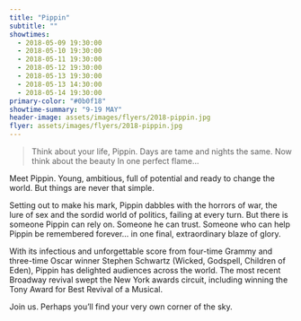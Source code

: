```yaml
---
title: "Pippin"
subtitle: ""
showtimes:
  - 2018-05-09 19:30:00
  - 2018-05-10 19:30:00
  - 2018-05-11 19:30:00
  - 2018-05-12 19:30:00
  - 2018-05-13 19:30:00
  - 2018-05-13 14:30:00
  - 2018-05-14 19:30:00
primary-color: "#0b0f18"
showtime-summary: "9-19 MAY"
header-image: assets/images/flyers/2018-pippin.jpg
flyer: assets/images/flyers/2018-pippin.jpg
---
```


> Think about your life, Pippin.
Days are tame and nights the same.
Now think about the beauty
In one perfect flame...

Meet Pippin. Young, ambitious, full of potential and ready to change the world. But things are never that simple.

Setting out to make his mark, Pippin dabbles with the horrors of war, the lure of sex and the sordid world of politics, failing at every turn. But there is someone Pippin can rely on. Someone he can trust. Someone who can help Pippin be remembered forever… in one final, extraordinary blaze of glory.

With its infectious and unforgettable score from four-time Grammy and three-time Oscar winner Stephen Schwartz (Wicked, Godspell, Children of Eden), Pippin has delighted audiences across the world. The most recent Broadway revival swept the New York awards circuit, including winning the Tony Award for Best Revival of a Musical.

Join us. Perhaps you’ll find your very own corner of the sky.
